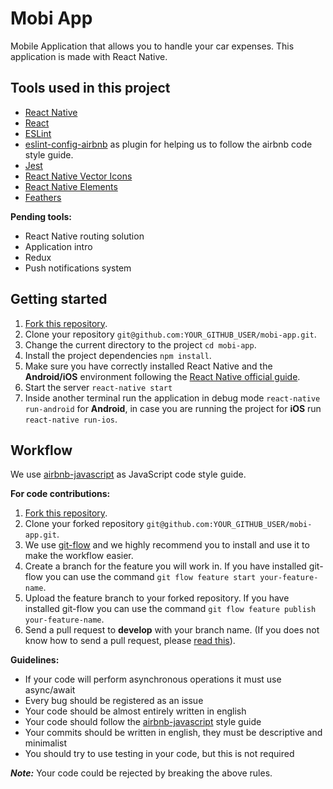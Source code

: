 # Mobi App
Mobile Application that allows you to handle your car expenses. This application is made with React Native.

## Tools used in this project
* [React Native](https://facebook.github.io/react-native/)
* [React](https://facebook.github.io/react/)
* [ESLint](https://github.com/eslint/eslint)
* [eslint-config-airbnb](https://github.com/airbnb/javascript/tree/master/packages/eslint-config-airbnb) as plugin for helping us to follow the airbnb code style guide.
* [Jest](https://facebook.github.io/jest/)
* [React Native Vector Icons](https://github.com/oblador/react-native-vector-icons)
* [React Native Elements](https://github.com/react-native-community/react-native-elements)
* [Feathers](http://feathersjs.com/)

**Pending tools:**
* React Native routing solution
* Application intro
* Redux
* Push notifications system


## Getting started
1. [Fork this repository](https://github.com/ingenieriasapco/mobi-app).
2. Clone your repository ```git@github.com:YOUR_GITHUB_USER/mobi-app.git```.
3. Change the current directory to the project ```cd mobi-app```.
4. Install the project dependencies ```npm install```.
5. Make sure you have correctly installed React Native and the **Android/iOS** environment following the [React Native official guide](https://facebook.github.io/react-native/docs/getting-started.html#content).
6. Start the server ```react-native start```
7. Inside another terminal run the application in debug mode ```react-native run-android``` for **Android**, in case you are running the project for **iOS** run ```react-native run-ios```.

## Workflow
We use [airbnb-javascript](https://github.com/airbnb/javascript) as JavaScript code style guide.

**For code contributions:**

1. [Fork this repository](https://github.com/ingenieriasapco/mobi-app).
2. Clone your forked repository ```git@github.com:YOUR_GITHUB_USER/mobi-app.git```.
3. We use [git-flow](http://danielkummer.github.io/git-flow-cheatsheet/) and we highly recommend you to install and use it to make the workflow easier.
4. Create a branch for the feature you will work in. If you have installed git-flow you can use the command ```git flow feature start your-feature-name```.
5. Upload the feature branch to your forked repository. If you have installed git-flow you can use the command ```git flow feature publish your-feature-name```.
6. Send a pull request to **develop** with your branch name. (If you does not know how to send a pull request, please [read this](https://help.github.com/articles/creating-a-pull-request-from-a-fork/)).

**Guidelines:**
* If your code will perform asynchronous operations it must use async/await
* Every bug should be registered as an issue
* Your code should be almost entirely written in english
* Your code should follow the [airbnb-javascript](https://github.com/airbnb/javascript) style guide
* Your commits should be written in english, they must be descriptive and minimalist
* You should try to use testing in your code, but this is not required

**_Note:_** Your code could be rejected by breaking the above rules.
